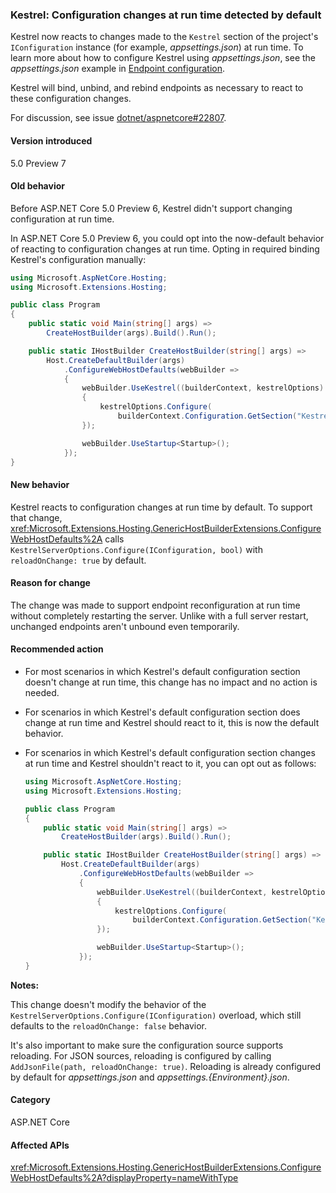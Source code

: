 ### Kestrel: Configuration changes at run time detected by default

Kestrel now reacts to changes made to the `Kestrel` section of the project's `IConfiguration` instance (for example, *appsettings.json*) at run time. To learn more about how to configure Kestrel using *appsettings.json*, see the *appsettings.json* example in [Endpoint configuration](/aspnet/core/fundamentals/servers/kestrel#endpoint-configuration).

Kestrel will bind, unbind, and rebind endpoints as necessary to react to these configuration changes.

For discussion, see issue [dotnet/aspnetcore#22807](https://github.com/dotnet/aspnetcore/issues/22807).

#### Version introduced

5.0 Preview 7

#### Old behavior

Before ASP.NET Core 5.0 Preview 6, Kestrel didn't support changing configuration at run time.

In ASP.NET Core 5.0 Preview 6, you could opt into the now-default behavior of reacting to configuration changes at run time. Opting in required binding Kestrel's configuration manually:

```csharp
using Microsoft.AspNetCore.Hosting;
using Microsoft.Extensions.Hosting;

public class Program
{
    public static void Main(string[] args) =>
        CreateHostBuilder(args).Build().Run();

    public static IHostBuilder CreateHostBuilder(string[] args) =>
        Host.CreateDefaultBuilder(args)
            .ConfigureWebHostDefaults(webBuilder =>
            {
                webBuilder.UseKestrel((builderContext, kestrelOptions) =>
                {
                    kestrelOptions.Configure(
                        builderContext.Configuration.GetSection("Kestrel"), reloadOnChange: true);
                });

                webBuilder.UseStartup<Startup>();
            });
}
```

#### New behavior

Kestrel reacts to configuration changes at run time by default. To support that change, <xref:Microsoft.Extensions.Hosting.GenericHostBuilderExtensions.ConfigureWebHostDefaults%2A> calls `KestrelServerOptions.Configure(IConfiguration, bool)` with `reloadOnChange: true` by default.

#### Reason for change

The change was made to support endpoint reconfiguration at run time without completely restarting the server. Unlike with a full server restart, unchanged endpoints aren't unbound even temporarily.

#### Recommended action

* For most scenarios in which Kestrel's default configuration section doesn't change at run time, this change has no impact and no action is needed.
* For scenarios in which Kestrel's default configuration section does change at run time and Kestrel should react to it, this is now the default behavior.
* For scenarios in which Kestrel's default configuration section changes at run time and Kestrel shouldn't react to it, you can opt out as follows:

    ```csharp
    using Microsoft.AspNetCore.Hosting;
    using Microsoft.Extensions.Hosting;

    public class Program
    {
        public static void Main(string[] args) =>
            CreateHostBuilder(args).Build().Run();

        public static IHostBuilder CreateHostBuilder(string[] args) =>
            Host.CreateDefaultBuilder(args)
                .ConfigureWebHostDefaults(webBuilder =>
                {
                    webBuilder.UseKestrel((builderContext, kestrelOptions) =>
                    {
                        kestrelOptions.Configure(
                            builderContext.Configuration.GetSection("Kestrel"), reloadOnChange: false);
                    });

                    webBuilder.UseStartup<Startup>();
                });
    }
    ```

**Notes:**

This change doesn't modify the behavior of the `KestrelServerOptions.Configure(IConfiguration)` overload, which still defaults to the `reloadOnChange: false` behavior.

It's also important to make sure the configuration source supports reloading. For JSON sources, reloading is configured by calling `AddJsonFile(path, reloadOnChange: true)`. Reloading is already configured by default for *appsettings.json* and *appsettings.{Environment}.json*.

#### Category

ASP.NET Core

#### Affected APIs

<xref:Microsoft.Extensions.Hosting.GenericHostBuilderExtensions.ConfigureWebHostDefaults%2A?displayProperty=nameWithType>

<!-- 

#### Affected APIs

`Overload:Microsoft.Extensions.Hosting.GenericHostBuilderExtensions.ConfigureWebHostDefaults`

-->
